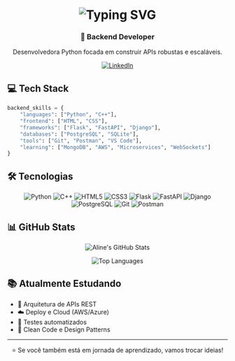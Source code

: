 <h1 align="center">
  <img src="https://readme-typing-svg.herokuapp.com?font=Fira+Code&size=30&duration=2500&pause=1000&color=FF69B4&center=true&vCenter=true&width=700&lines=Olá,+eu+sou+Aline+Nascimento+👩‍💻" alt="Typing SVG" />
</h1>

<div align="center">

### 🚀 Backend Developer

Desenvolvedora Python focada em construir APIs robustas e escaláveis.

[![LinkedIn](https://img.shields.io/badge/-LinkedIn-0A66C2?style=for-the-badge&logo=linkedin&logoColor=white)](https://www.linkedin.com/in/aline-acioly-9217a7306/)

</div>

## 💻 Tech Stack

```python
backend_skills = {
    "languages": ["Python", "C++"],
    "frontend": ["HTML", "CSS"],
    "frameworks": ["Flask", "FastAPI", "Django"],
    "databases": ["PostgreSQL", "SQLite"],
    "tools": ["Git", "Postman", "VS Code"],
    "learning": ["MongoDB", "AWS", "Microservices", "WebSockets"]
}
```

## 🛠️ Tecnologias

<div align="center">

![Python](https://img.shields.io/badge/-Python-3776AB?style=for-the-badge&logo=python&logoColor=white)
![C++](https://img.shields.io/badge/-C++-00599C?style=for-the-badge&logo=c%2B%2B&logoColor=white)
![HTML5](https://img.shields.io/badge/-HTML5-E34F26?style=for-the-badge&logo=html5&logoColor=white)
![CSS3](https://img.shields.io/badge/-CSS3-1572B6?style=for-the-badge&logo=css3&logoColor=white)
![Flask](https://img.shields.io/badge/-Flask-000000?style=for-the-badge&logo=flask&logoColor=white)
![FastAPI](https://img.shields.io/badge/-FastAPI-009688?style=for-the-badge&logo=fastapi&logoColor=white)
![Django](https://img.shields.io/badge/-Django-092E20?style=for-the-badge&logo=django&logoColor=white)
![PostgreSQL](https://img.shields.io/badge/-PostgreSQL-336791?style=for-the-badge&logo=postgresql&logoColor=white)
![Git](https://img.shields.io/badge/-Git-F05032?style=for-the-badge&logo=git&logoColor=white)
![Postman](https://img.shields.io/badge/-Postman-FF6C37?style=for-the-badge&logo=postman&logoColor=white)

</div>


## 📊 GitHub Stats

<div align="center">
  
![Aline's GitHub Stats](https://github-readme-stats.vercel.app/api?username=alineanascimento&show_icons=true&theme=tokyonight&count_private=true&hide=stars)

![Top Languages](https://github-readme-stats.vercel.app/api/top-langs/?username=alineanascimento&layout=compact&theme=tokyonight&hide=jupyter%20notebook)

</div>

## 📚 Atualmente Estudando

- 🔨 Arquitetura de APIs REST
- ☁️ Deploy e Cloud (AWS/Azure)
- 🧪 Testes automatizados
- 🎨 Clean Code e Design Patterns

---

<div align="center">

⭐ Se você também está em jornada de aprendizado, vamos trocar ideias!

</div>
